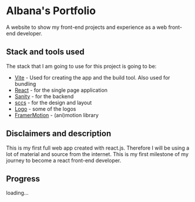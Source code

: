 # Albana's Portfolio

A website to show my front-end projects and experience as a web front-end developer.

## Stack and tools used

The stack that I am going to use for this project is going to be:
- [Vite](https://vitejs.dev/) - Used for creating the app and the build tool. Also used for bundling
- [React](https://reactjs.org/) - for the single page application
- [Sanity](https://www.sanity.io/) - for the backend
- [sccs](https://sass-lang.com/) - for the design and layout
- [Logo](https://logo.com/) - some of the logos
- [FramerMotion](https://www.framer.com/motion/) - (ani)motion library


## Disclaimers and description

This is my first full web app created with react.js. Therefore I will be using a lot of material and source from the internet. This is my first milestone of my journey to become a react front-end developer.


## Progress

loading...
